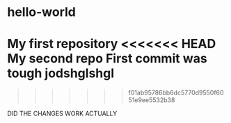 # hello-world
My first repository
<<<<<<< HEAD
My second repo
First commit was tough 
jodshglshgl
=======
>>>>>>> f01ab95786bb6dc5770d9550f6051e9ee5532b38

DID THE CHANGES WORK ACTUALLY 